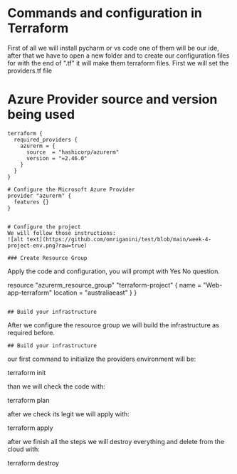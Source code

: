 # Commands and configuration in Terraform

First of all we will install pycharm or vs code one of them will be our ide, after that we have to open a new folder and to create
our configuration files for with the end of ".tf" it will make them terraform files.
First we will set the providers.tf file

# Azure Provider source and version being used
```
terraform {
  required_providers {
    azurerm = {
      source  = "hashicorp/azurerm"
      version = "=2.46.0"
    }
  }
}

# Configure the Microsoft Azure Provider
provider "azurerm" {
  features {}
}


# Configure the project
We will follow those instructions:
![alt text](https://github.com/omriganini/test/blob/main/week-4-project-env.png?raw=true)

### Create Resource Group
```

Apply the code and configuration, you will prompt with Yes No question.

resource "azurerm_resource_group" "terraform-project" {
  name     = "Web-app-terraform"
  location = "australiaeast"
  }
}
```

## Build your infrastructure
```
After we configure the resource group we will build the infrastructure as required before.

```
## Build your infrastructure

```
our first command to initialize the providers environment will be:

terraform init 

than we will check the code with:

terraform plan

after we check its legit we will apply with:

terraform apply

after we finish all the steps we will destroy everything and delete from the cloud with:

terraform destroy
